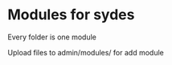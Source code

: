 Modules for sydes
=============

Every folder is one module

Upload files to admin/modules/ for add module
